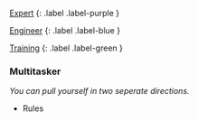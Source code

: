 
[Expert](Game/Expert-List)
{: .label .label-purple }

[Engineer](Game/Engineer)
{: .label .label-blue }

[Training](Game/Training-List)
{: .label .label-green }
### Multitasker
*You can pull yourself in two seperate directions.*
* Rules

